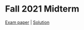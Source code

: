 # Fall 2021 Midterm

[Exam paper](https://nbviewer.org/github/i-TechX/iTechX/blob/file-base/courses/CS181/CS181.01_Fall_2021/Exam%20%E8%80%83%E8%AF%95/F21_CS181_Midterm.pdf) | [Solution](https://nbviewer.org/github/i-TechX/iTechX/blob/file-base/courses/CS181/CS181.01_Fall_2021/Exam%20%E8%80%83%E8%AF%95/F21_CS181_Midterm_solution.pdf)

